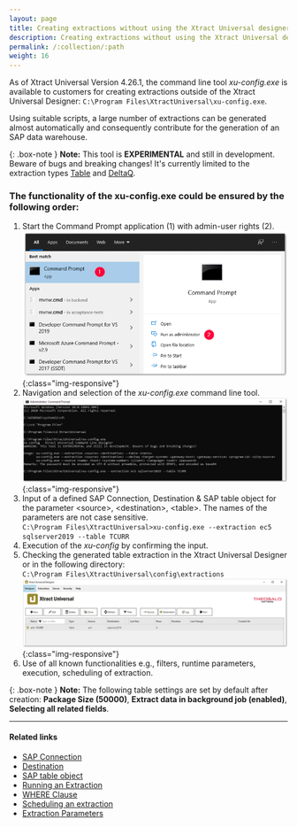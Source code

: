 ```yaml
---
layout: page
title: Creating extractions without using the Xtract Universal designer GUI
description: Creating extractions without using the Xtract Universal designer GUI
permalink: /:collection/:path
weight: 16
---
```

As of Xtract Universal Version 4.26.1, the command line tool *xu-config.exe* is available to customers for creating extractions outside of the Xtract Universal Designer: `C:\Program Files\XtractUniversal\xu-config.exe`.

Using suitable scripts, a large number of extractions can be generated almost automatically and consequently contribute for the generation of an SAP data warehouse.

{: .box-note }
**Note:** This tool is **EXPERIMENTAL** and still in development. Beware of bugs and breaking changes! It's currently limited to the extraction types [Table](https://help.theobald-software.com/en/xtract-universal/table) and [DeltaQ](https://help.theobald-software.com/en/xtract-universal/datasource-deltaq).

### The functionality of the xu-config.exe could be ensured by the following order:

1. Start the Command Prompt application (1) with admin-user rights (2).
![cmd-prompt](/img/contents/cmd_prompt.png){:class="img-responsive"}
2. Navigation and selection of the *xu-config.exe* command line tool.
![administrator-command-prompt-xu-config](/img/contents/administrator-command-prompt-xu-config.png){:class="img-responsive"}
3. Input of a defined SAP Connection, Destination & SAP table object for the parameter \<source\>, \<destination\>, \<table\>. The names of the parameters are not case sensitive. <br>
`C:\Program Files\XtractUniversal>xu-config.exe --extraction ec5 sqlserver2019 --table TCURR`
4. Execution of the *xu-config* by confirming the input.
5. Checking the generated table extraction in the Xtract Universal Designer or in the following directory: <br>`C:\Program Files\XtractUniversal\config\extractions`
![xu-config-xu-designer-gui](/img/contents/xu-config-xu-designer-gui.png){:class="img-responsive"} 
6. Use of all known functionalities e.g., filters, runtime parameters, execution, scheduling of extraction.

{: .box-note }
**Note:** The following table settings are set by default after creation: **Package Size (50000)**, **Extract data in background job (enabled)**, **Selecting all related fields**.

*****
#### Related links
 - [SAP Connection](https://help.theobald-software.com/en/xtract-universal/introduction/sap-connection#creating-an-sap-connection)
 - [Destination](https://help.theobald-software.com/en/xtract-universal/xu-destinations/managing-destinations)
 - [SAP table object](https://help.theobald-software.com/en/xtract-universal/getting-started/define-a-table-extraction#adding-tables)
 - [Running an Extraction](https://help.theobald-software.com/en/xtract-universal/getting-started/run-an-extraction)
 - [WHERE Clause](https://help.theobald-software.com/en/xtract-universal/table/where-clause)
 - [Scheduling an extraction](https://help.theobald-software.com/en/xtract-universal/advanced-techniques/scheduling_extraction)
 - [Extraction Parameters](https://help.theobald-software.com/en/xtract-universal/advanced-techniques/extraction-parameters)
 
 
 




